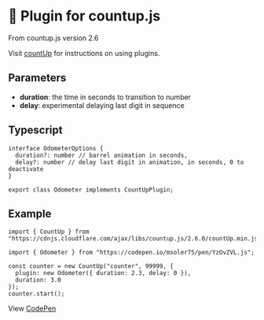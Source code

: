 # 🔌 Plugin for countup.js

From countup.js version 2.6

Visit [countUp](https://github.com/inorganik/countUp.js) for instructions on using plugins.

## Parameters

- **duration**: the time in seconds to transition to number
- **delay**: experimental delaying last digit in sequence

## Typescript

```
interface OdometerOptions {
  duration?: number // barrel animation in seconds,
  delay?: number // delay last digit in animation, in seconds, 0 to deactivate
}

export class Odometer implements CountUpPlugin;
```

## Example

```
import { CountUp } from "https://cdnjs.cloudflare.com/ajax/libs/countup.js/2.6.0/countUp.min.js";

import { Odometer } from "https://codepen.io/msoler75/pen/YzOvZVL.js";

const counter = new CountUp("counter", 99999, {
  plugin: new Odometer({ duration: 2.3, delay: 0 }),
  duration: 3.0
});
counter.start();

```

View [CodePen](https://codepen.io/msoler75/pen/NWLzNYj)

